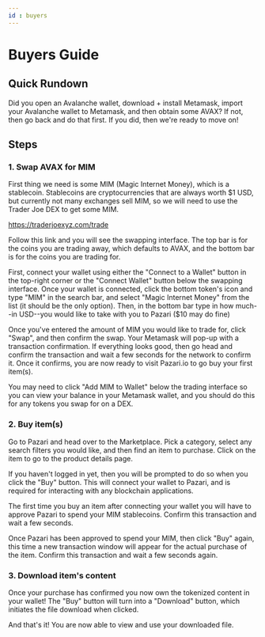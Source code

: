 ```yaml
---
id : buyers
---
```

# Buyers Guide
## Quick Rundown
Did you open an Avalanche wallet, download + install Metamask, import your Avalanche wallet to Metamask, and then obtain some AVAX? If not, then go back and do that first. If you did, then we're ready to move on!

## Steps

### 1. Swap AVAX for MIM
First thing we need is some MIM (Magic Internet Money), which is a stablecoin. Stablecoins are cryptocurrencies that are always worth $1 USD, but currently not many exchanges sell MIM, so we will need to use the Trader Joe DEX to get some MIM.

https://traderjoexyz.com/trade

Follow this link and you will see the swapping interface. The top bar is for the coins you are trading away, which defaults to AVAX, and the bottom bar is for the coins you are trading for. 

First, connect your wallet using either the "Connect to a Wallet" button in the top-right corner or the "Connect Wallet" button below the swapping interface. Once your wallet is connected, click the bottom token's icon and type "MIM" in the search bar, and select "Magic Internet Money" from the list (it should be the only option). Then, in the bottom bar type in how much--in USD--you would like to take with you to Pazari ($10 may do fine)

Once you've entered the amount of MIM you would like to trade for, click "Swap", and then confirm the swap. Your Metamask will pop-up with a transaction confirmation. If everything looks good, then go head and confirm the transaction and wait a few seconds for the network to confirm it. Once it confirms, you are now ready to visit Pazari.io to go buy your first item(s).

You may need to click "Add MIM to Wallet" below the trading interface so you can view your balance in your Metamask wallet, and you should do this for any tokens you swap for on a DEX.

### 2. Buy item(s)
Go to Pazari and head over to the Marketplace. Pick a category, select any search filters you would like, and then find an item to purchase. Click on the item to go to the product details page.

If you haven't logged in yet, then you will be prompted to do so when you click the "Buy" button. This will connect your wallet to Pazari, and is required for interacting with any blockchain applications.

The first time you buy an item after connecting your wallet you will have to approve Pazari to spend your MIM stablecoins. Confirm this transaction and wait a few seconds. 

Once Pazari has been approved to spend your MIM, then click "Buy" again, this time a new transaction window will appear for the actual purchase of the item. Confirm this transaction and wait a few seconds again.

### 3. Download item's content
Once your purchase has confirmed you now own the tokenized content in your wallet! The "Buy" button will turn into a "Download" button, which initiates the file download when clicked.

And that's it! You are now able to view and use your downloaded file.

